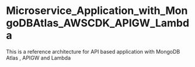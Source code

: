 # Microservice_Application_with_MongoDBAtlas_AWSCDK_APIGW_Lambda
This is a reference architecture for API based application with MongoDB Atlas , APIGW and Lambda
